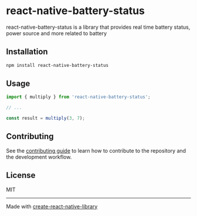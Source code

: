 # react-native-battery-status

react-native-battery-status is a library that provides real time battery status, power source and more related to battery

## Installation

```sh
npm install react-native-battery-status
```

## Usage


```js
import { multiply } from 'react-native-battery-status';

// ...

const result = multiply(3, 7);
```


## Contributing

See the [contributing guide](CONTRIBUTING.md) to learn how to contribute to the repository and the development workflow.

## License

MIT

---

Made with [create-react-native-library](https://github.com/callstack/react-native-builder-bob)
